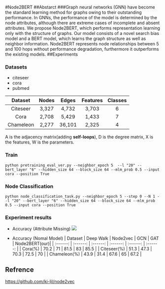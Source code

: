 #Node2BERT
##Abstarct
###Graph neural networks (GNN) have become the standard learning method for graphs owing to their outstanding performance. In GNNs, the performance of the model is determined by the node attributes, although there are extreme cases of incomplete and absent attributes. We propose Node2BERT, which performs representation learning only with the structure of graphs. Our model consists of a novel search bias model and a BERT model, which learns the graph structure as well as neighbor information. Node2BERT represents node relationships between 5 and 100 hops without performance degradation, furthermore it outperforms the existing models.
##Experiments
### Datasets
+ citeseer
+ cora
+ pubmed

| Dataset | Nodes | Edges | Features | Classes | 
| :---: | :---:| :---: | :---: | :---:|
| Citeseer | 3,327 | 4,732 | 3,703 | 6 | 
| Cora | 2,708 | 5,429 | 1,433 | 7 | 
| Chameleon	| 2,277 | 36,101 | 2,325 | 4 |


A is the adjacency matrix(adding **self-loops**), D is the degree matrix, X is the features, W is the parameters.
### Train
```
python pretraining_eval_ver.py --neighbor_epoch 5  --l "20" --bert_layer "6" --hidden_size 64 --block_size 64 --mlm_prob 0.5 --input cora --position True
```

### Node Classification
```
python node_classification_task.py --neighbor_epoch 5 --step 0 --N 1 --l "20" --bert_layer "6" --hidden_size 64 --block_size 64 --mlm_prob 0.5 --input cora --position True
```

### Experiment results
+ Accuracy (Attribute Missing)
  ![](experiments/results.png)

+ Accuracy (Nomal Model)
    | Dataset | Deep Walk | Node2vec | GCN | GAT | Node2BERT(our)|
    | :------: | :------: | :------: | :------: | :------: | :------: |
    | Cora(%)	| 70.2 | 71 |	81.5 | 83 | 85.5 |
    | Citeseer(%)	| 51.3 | 47.3 | 70.3 | 72.5 |	70 |
    | Chameleon(%)	| 43.9 | 31.4 | 67.6 | 65 | 67.2 | 

## Refrence
https://github.com/ki-ljl/node2vec
